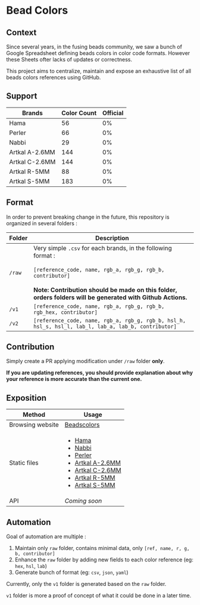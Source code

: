 # Bead Colors

## Context

Since several years, in the fusing beads community, we saw a bunch of Google Spreadsheet defining beads colors in color code formats. However these Sheets ofter lacks of updates or correctness.

This project aims to centralize, maintain and expose an exhaustive list of all beads colors references using GitHub.

## Support



| Brands | Color Count | Official | 
| -------- | -------- | -------- | 
| Hama     | 56     | 0% |
| Perler     | 66     |  0% |
| Nabbi    | 29     | 0% |
| Artkal A-2.6MM    | 144     | 0% |
| Artkal C-2.6MM    | 144     | 0% |
| Artkal R-5MM    | 88     | 0% |
| Artkal S-5MM    | 183     | 0% |




## Format

In order to prevent breaking change in the future, this repository is organized in several folders : 

| Folder | Description |
| -------- | -------- |
| `/raw`     | Very simple `.csv` for each brands, in the following format :<br/><br/> `[reference_code, name, rgb_a, rgb_g, rgb_b, contributor]` <br/><br/>**Note: Contribution should be made on this folder, orders folders will be generated with Github Actions.**|
| `/v1`     | `[reference_code, name, rgb_a, rgb_g, rgb_b, rgb_hex, contributor]` |
| `/v2`     | `[reference_code, name, rgb_a, rgb_g, rgb_b, hsl_h, hsl_s, hsl_l, lab_l, lab_a, lab_b, contributor]` |



## Contribution

Simply create a PR applying modification under `/raw` folder **only**.

**If you are updating references, you should provide explanation about why your reference is more accurate than the current one.**


## Exposition


| Method |  Usage |
| -------- | -------- |
| Browsing website     | [Beadscolors](https://beadcolors.eremes.xyz/) |     
| Static files     | <ul><li>[Hama](https://beadcolors.eremes.xyz/raw/hama.csv)</li><li>[Nabbi](https://beadcolors.eremes.xyz/raw/nabbi.csv)</li><li>[Perler](https://beadcolors.eremes.xyz/raw/perler.csv)</li><li>[Artkal A-2.6MM](https://beadcolors.eremes.xyz/raw/artkal_a.csv)</li><li>[Artkal C-2.6MM](https://beadcolors.eremes.xyz/raw/artkal_c.csv)</li><li>[Artkal R-5MM](https://beadcolors.eremes.xyz/raw/artkal_r.csv)</li><li>[Artkal S-5MM](https://beadcolors.eremes.xyz/raw/artkal_s.csv)</li></ul>     |
| API     | *Coming soon*     |



## Automation


Goal of automation are multiple : 
1. Maintain only `raw` folder, contains minimal data, only `[ref, name, r, g, b, contributor]`
2. Enhance the `raw` folder by adding new fields to each color reference (eg: `hex`, `hsl`, `lab`)
3. Generate bunch of format (eg: `csv`, `json`, `yaml`) 


Currently, only the `v1` folder is generated based on the `raw` folder. 

`v1` folder is more a proof of concept of what it could be done in a later time.